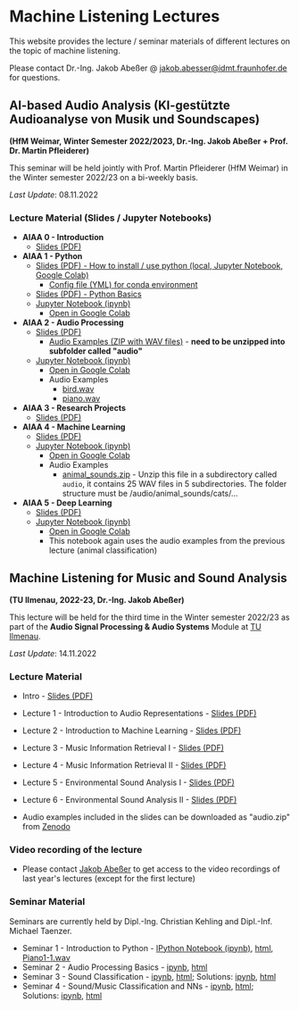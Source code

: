 # Machine Listening Lectures

This website provides the lecture / seminar materials of different lectures on the topic of machine listening.

Please contact Dr.-Ing. Jakob Abeßer @ <jakob.abesser@idmt.fraunhofer.de> for questions.

## AI-based Audio Analysis (KI-gestützte Audioanalyse von Musik und Soundscapes) 

**(HfM Weimar, Winter Semester 2022/2023, Dr.-Ing. Jakob Abeßer + Prof. Dr. Martin Pfleiderer)**

This seminar will be held jointly with Prof. Martin Pfleiderer (HfM Weimar) in the Winter semester 2022/23 on a bi-weekly basis.

*Last Update*: 08.11.2022

### Lecture Material (Slides / Jupyter Notebooks)

- **AIAA 0 - Introduction** 
   - [Slides (PDF)](AIAA_0_Introduction.pdf)
- **AIAA 1 - Python** 
   - [Slides (PDF) - How to install / use python (local, Jupyter Notebook, Google Colab)](AIAA_1_Python_Environments.pdf)
      - [Config file (YML) for conda environment](aiaa.yml)
   - [Slides (PDF) - Python Basics](AIAA_1_Python.pdf)
   - [Jupyter Notebook (ipynb)](AIAA_1_Python.ipynb)
      - [Open in Google Colab](https://colab.research.google.com/github/machinelistening/machinelistening.github.io/blob/master/AIAA_1_Python.ipynb)
- **AIAA 2 - Audio Processing** 
   - [Slides (PDF)](AIAA_2_Audio_Processing.pdf)
     - [Audio Examples (ZIP with WAV files)](AIAA_2_Audio_Processing_Audio_Examples.zip) - **need to be unzipped into subfolder called "audio"**
   - [Jupyter Notebook (ipynb)](AIAA_2_Audio_Processing.ipynb)
      - [Open in Google Colab](https://colab.research.google.com/github/machinelistening/machinelistening.github.io/blob/master/AIAA_2_Audio_Processing.ipynb)
      - Audio Examples
         - [bird.wav](bird.wav)
         - [piano.wav](piano.wav)
- **AIAA 3 - Research Projects** 
   - [Slides (PDF)](AIAA_3_Research_Projects.pdf)
- **AIAA 4 - Machine Learning** 
   - [Slides (PDF)](AIAA_4_Machine_Learning.pdf)
   - [Jupyter Notebook (ipynb)](AIAA_4_Machine_Learning.ipynb)
      - [Open in Google Colab](https://colab.research.google.com/github/machinelistening/machinelistening.github.io/blob/master/AIAA_4_Machine_Learning.ipynb)
      - Audio Examples
         - [animal_sounds.zip](animal_sounds.zip) - Unzip this file in a subdirectory called ```audio```, it contains 25 WAV files in 5 subdirectories. The folder structure must be /audio/animal_sounds/cats/...
- **AIAA 5 - Deep Learning** 
   - [Slides (PDF)](AIAA_5_Deep_Learning.pdf)
   - [Jupyter Notebook (ipynb)](AIAA_5_Deep_Learning.ipynb)
      - [Open in Google Colab](https://colab.research.google.com/github/machinelistening/machinelistening.github.io/blob/master/AIAA_5_Deep_Learning.ipynb)
      - This notebook again uses the audio examples from the previous lecture (animal classification)


## Machine Listening for Music and Sound Analysis 

**(TU Ilmenau, 2022-23, Dr.-Ing. Jakob Abeßer)**

This lecture will be held for the third time in the Winter semester 2022/23 as part of the **Audio Signal Processing & Audio Systems** Module at [TU Ilmenau](https://www.tu-ilmenau.de/).

*Last Update*: 14.11.2022

### Lecture Material

- Intro - [Slides (PDF)](Machine_Listening_L0_Introduction.pdf)
- Lecture 1 - Introduction to Audio Representations - [Slides (PDF)](Machine_Listening_L1_Audio_Representations.pdf)
- Lecture 2 - Introduction to Machine Learning - [Slides (PDF)](Machine_Listening_L2_Machine_Learning.pdf)
- Lecture 3 - Music Information Retrieval I - [Slides (PDF)](Machine_Listening_L3_MIR_1.pdf) 
- Lecture 4 - Music Information Retrieval II - [Slides (PDF)](Machine_Listening_L4_MIR_2.pdf)
- Lecture 5 - Environmental Sound Analysis I - [Slides (PDF)](Machine_Listening_L5_ESA_1.pdf) 
- Lecture 6 - Environmental Sound Analysis II - [Slides (PDF)](Machine_Listening_L6_ESA_2.pdf)

- Audio examples included in the slides can be downloaded as "audio.zip" from [Zenodo](https://zenodo.org/record/5718279)

### Video recording of the lecture

- Please contact [Jakob Abeßer](mailto:jakob.abesser@idmt.fraunhofer.de?subject=[MachineListening]%20Lecture%20Video%20Access) to get access to the video recordings of last year's lectures (except for the first lecture)

### Seminar Material

Seminars are currently held by Dipl.-Ing. Christian Kehling and Dipl.-Inf. Michael Taenzer.

 - Seminar 1 - Introduction to Python - [IPython Notebook (ipynb)](Machine_Listening_Seminar_1.ipynb), [html](Machine_Listening_Seminar_1.html), [Piano1-1.wav](Piano1-1.wav)
 - Seminar 2 - Audio Processing Basics - [ipynb](Machine_Listening_Seminar_2.ipynb), [html](Machine_Listening_Seminar_2.html)
 - Seminar 3 - Sound Classification - [ipynb](Machine_Listening_2021_2022_Seminar_3.ipynb), [html](Machine_Listening_2021_2022_Seminar_3.html); Solutions: [ipynb](Machine_Listening_2021_2022_Seminar_3_Solutions.ipynb), [html](Machine_Listening_2021_2022_Seminar_3_Solutions.html)
 - Seminar 4 - Sound/Music Classification and NNs - [ipynb](Machine_Listening_2021_2022_Seminar_4.ipynb), [html](Machine_Listening_2021_2022_Seminar_4.html); Solutions: [ipynb](Machine_Listening_2021_2022_Seminar_4_Solutions.ipynb), [html](Machine_Listening_2021_2022_Seminar_4_Solutions.html)

